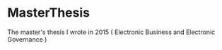 # MasterThesis
The master's thesis I wrote in 2015 ( Electronic Business and Electronic Governance )
